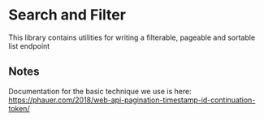 # Search and Filter

This library contains utilities for writing a filterable, pageable and sortable list endpoint

## Notes

Documentation for the basic technique we use is here:
https://phauer.com/2018/web-api-pagination-timestamp-id-continuation-token/
